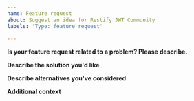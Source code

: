 ```yaml
---
name: Feature request
about: Suggest an idea for Restify JWT Community
labels: 'Type: feature request'

---
```


<!--
Fill this out before posting. You can delete irrelevant sections
-->

**Is your feature request related to a problem? Please describe.**
<!-- A clear and concise description of what the problem is. Ex. I'm always frustrated when [...] -->

**Describe the solution you'd like**
<!-- A clear and concise description of what you want to happen. -->

**Describe alternatives you've considered**
<!-- A clear and concise description of any alternative solutions or features you've considered. -->

**Additional context**
<!-- Add any other context or screenshots about the feature request here. -->
